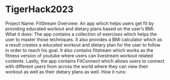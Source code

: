 # TigerHack2023
Project Name: FitStream
Overview: An app which helps users get fit by providing educated workout and dietary plans based on the user’s BMI.
What it does:
The app contains a collection of exercises which helps the user to master those techniques. It also provides a BMI calculator which as a result creates a educated workout and dietary plan for the user to follow in order to reach his goal. It also contains fitstream which works as the fitness version of youtube where users can livestream workout related contents. Lastly, the app contains FitConnect which allows users to connect with different users from across the world where they can view their workout as well as their dietary plans as well.
How it runs:
